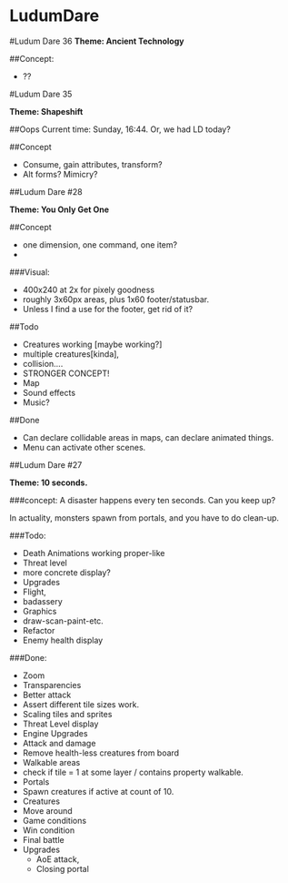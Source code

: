 LudumDare
=========

#Ludum Dare 36
**Theme: Ancient Technology**

##Concept:
 - ??

#Ludum Dare 35

**Theme: Shapeshift** 

##Oops
Current time: Sunday, 16:44. Or, we had LD today?

##Concept
 - Consume, gain attributes, transform?
 - Alt forms? Mimicry?

##Ludum Dare #28

**Theme: You Only Get One**

##Concept
 - one dimension, one command, one item?
 - 
###Visual:
 - 400x240 at 2x for pixely goodness
 - roughly 3x60px areas, plus 1x60 footer/statusbar.
  - Unless I find a use for the footer, get rid of it?   

##Todo
 - Creatures working [maybe working?]
  - multiple creatures[kinda], 
  - collision.... 
 - STRONGER CONCEPT!
 - Map
 - Sound effects
 - Music?

##Done
 - Can declare collidable areas in maps, can declare animated things. 
 - Menu can activate other scenes.

##Ludum Dare #27

**Theme: 10 seconds.**


###concept: 
A disaster happens every ten seconds. Can you keep up? 

In actuality, monsters spawn from portals, and you have to do clean-up.

###Todo:
 - Death Animations working proper-like
  - Threat level
   - more concrete display? 
 - Upgrades
  - Flight, 
  - badassery
 - Graphics
  - draw-scan-paint-etc.
 - Refactor
 - Enemy health display

###Done:
 - Zoom
 - Transparencies
 - Better attack 
 - Assert different tile sizes work.
 - Scaling tiles and sprites
 - Threat Level display
 - Engine Upgrades
 - Attack and damage
  - Remove health-less creatures from board
 - Walkable areas
  - check if tile = 1 at some layer / contains property walkable.
 - Portals
  - Spawn creatures if active at count of 10. 
 - Creatures
  - Move around
 - Game conditions
  - Win condition
  - Final battle
- Upgrades
  - AoE attack, 
  - Closing portal
  
